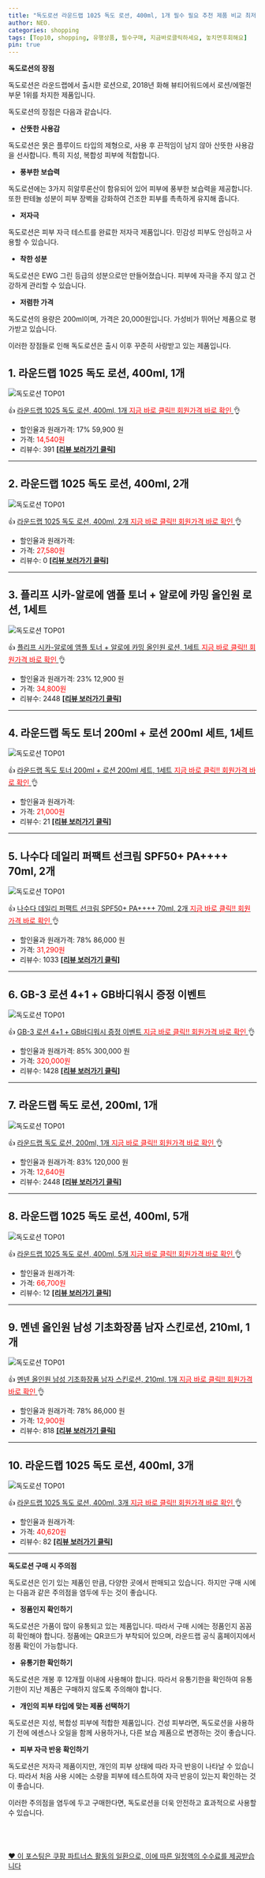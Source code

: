 ```yaml
---
title: "독도로션 라운드랩 1025 독도 로션, 400ml, 1개 필수 필요 추천 제품 비교 최저 가격 비교 장점 구매 후기 구매평"
author: NEO.
categories: shopping
tags: [Top10, shopping, 유행상품, 필수구매, 지금바로클릭하세요, 놓치면후회해요]
pin: true
---
```

**독도로션의 장점**

독도로션은 라운드랩에서 출시한 로션으로, 2018년 화해 뷰티어워드에서 로션/에멀전 부문 1위를 차지한 제품입니다.

독도로션의 장점은 다음과 같습니다.

* **산뜻한 사용감**

독도로션은 묽은 플루이드 타입의 제형으로, 사용 후 끈적임이 남지 않아 산뜻한 사용감을 선사합니다. 특히 지성, 복합성 피부에 적합합니다.

* **풍부한 보습력**

독도로션에는 3가지 히알루론산이 함유되어 있어 피부에 풍부한 보습력을 제공합니다. 또한 판테놀 성분이 피부 장벽을 강화하여 건조한 피부를 촉촉하게 유지해 줍니다.

* **저자극**

독도로션은 피부 자극 테스트를 완료한 저자극 제품입니다. 민감성 피부도 안심하고 사용할 수 있습니다.

* **착한 성분**

독도로션은 EWG 그린 등급의 성분으로만 만들어졌습니다. 피부에 자극을 주지 않고 건강하게 관리할 수 있습니다.

* **저렴한 가격**

독도로션의 용량은 200ml이며, 가격은 20,000원입니다. 가성비가 뛰어난 제품으로 평가받고 있습니다.

이러한 장점들로 인해 독도로션은 출시 이후 꾸준히 사랑받고 있는 제품입니다.

   

## 1. 라운드랩 1025 독도 로션, 400ml, 1개

![독도로션 TOP01](https://thumbnail9.coupangcdn.com/thumbnails/remote/490x490ex/image/retail/images/4531142899274631-201bed84-fbef-4733-a59b-97b446a7787a.jpg)


👍 [라운드랩 1025 독도 로션, 400ml, 1개 <font color=red> 지금 바로 클릭!! 회원가격 바로 확인 </font> ](https://link.coupang.com/re/AFFSDP?lptag=AF3617701&subid=GithubCoopas&pageKey=6216457137&traceid=V0-153&itemId=6683983547&vendorItemId=73191776348) 👌 


- 할인율과 원래가격: 17%  59,900   원
- 가격: <span style='color:red'>14,540원</span>
- 리뷰수: 391  [**[리뷰 보러가기 클릭]**](https://link.coupang.com/re/AFFSDP?lptag=AF3617701&subid=GithubCoopas&pageKey=6216457137&traceid=V0-153&itemId=6683983547&vendorItemId=73191776348)

---


   

## 2. 라운드랩 1025 독도 로션, 400ml, 2개

![독도로션 TOP01](https://thumbnail6.coupangcdn.com/thumbnails/remote/490x490ex/image/retail/images/82f2a042-1bd9-44d0-b078-3be96a904f067875560311196217343.png)


👍 [라운드랩 1025 독도 로션, 400ml, 2개 <font color=red> 지금 바로 클릭!! 회원가격 바로 확인 </font> ](https://link.coupang.com/re/AFFSDP?lptag=AF3617701&subid=GithubCoopas&pageKey=6216457137&traceid=V0-153&itemId=19168023848&vendorItemId=86286322640) 👌 


- 할인율과 원래가격: 
- 가격: <span style='color:red'>27,580원</span>
- 리뷰수: 0  [**[리뷰 보러가기 클릭]**](https://link.coupang.com/re/AFFSDP?lptag=AF3617701&subid=GithubCoopas&pageKey=6216457137&traceid=V0-153&itemId=19168023848&vendorItemId=86286322640)

---


   

## 3. 플리프 시카-알로에 앰플 토너 + 알로에 카밍 올인원 로션, 1세트

![독도로션 TOP01](https://thumbnail6.coupangcdn.com/thumbnails/remote/490x490ex/image/retail/images/963621890059926-a7430170-6e54-4705-b6c1-21eea02a0274.jpg)


👍 [플리프 시카-알로에 앰플 토너 + 알로에 카밍 올인원 로션, 1세트 <font color=red> 지금 바로 클릭!! 회원가격 바로 확인 </font> ](https://link.coupang.com/re/AFFSDP?lptag=AF3617701&subid=GithubCoopas&pageKey=4562687077&traceid=V0-153&itemId=5560489108&vendorItemId=72859877903) 👌 


- 할인율과 원래가격: 23%  12,900   원
- 가격: <span style='color:red'>34,800원</span>
- 리뷰수: 2448  [**[리뷰 보러가기 클릭]**](https://link.coupang.com/re/AFFSDP?lptag=AF3617701&subid=GithubCoopas&pageKey=4562687077&traceid=V0-153&itemId=5560489108&vendorItemId=72859877903)

---


   

## 4. 라운드랩 독도 토너 200ml + 로션 200ml 세트, 1세트

![독도로션 TOP01](https://thumbnail9.coupangcdn.com/thumbnails/remote/490x490ex/image/retail/images/4089689149547748-3cdc53a9-9448-4a1f-ba79-553af99a0921.jpg)


👍 [라운드랩 독도 토너 200ml + 로션 200ml 세트, 1세트 <font color=red> 지금 바로 클릭!! 회원가격 바로 확인 </font> ](https://link.coupang.com/re/AFFSDP?lptag=AF3617701&subid=GithubCoopas&pageKey=6373126410&traceid=V0-153&itemId=13507841231&vendorItemId=80761919972) 👌 


- 할인율과 원래가격: 
- 가격: <span style='color:red'>21,000원</span>
- 리뷰수: 21  [**[리뷰 보러가기 클릭]**](https://link.coupang.com/re/AFFSDP?lptag=AF3617701&subid=GithubCoopas&pageKey=6373126410&traceid=V0-153&itemId=13507841231&vendorItemId=80761919972)

---


   

## 5. 나수다 데일리 퍼팩트 선크림 SPF50+ PA++++ 70ml, 2개

![독도로션 TOP01](https://thumbnail7.coupangcdn.com/thumbnails/remote/490x490ex/image/vendor_inventory/04e9/80796023030fae31e7cf887de15b9a1860cb4aac50829bdb13c91b2949bd.jpg)


👍 [나수다 데일리 퍼팩트 선크림 SPF50+ PA++++ 70ml, 2개 <font color=red> 지금 바로 클릭!! 회원가격 바로 확인 </font> ](https://link.coupang.com/re/AFFSDP?lptag=AF3617701&subid=GithubCoopas&pageKey=1999285406&traceid=V0-153&itemId=7368098761&vendorItemId=77081418643) 👌 


- 할인율과 원래가격: 78%  86,000   원
- 가격: <span style='color:red'>31,290원</span>
- 리뷰수: 1033  [**[리뷰 보러가기 클릭]**](https://link.coupang.com/re/AFFSDP?lptag=AF3617701&subid=GithubCoopas&pageKey=1999285406&traceid=V0-153&itemId=7368098761&vendorItemId=77081418643)

---


   

## 6. GB-3 로션 4+1 + GB바디워시 증정 이벤트

![독도로션 TOP01](https://thumbnail10.coupangcdn.com/thumbnails/remote/490x490ex/image/vendor_inventory/7c87/18ea9d92f63b04ea7e08ba1bac5dfdeb1212c49a8b374f0d0b66b6d1cb99.png)


👍 [GB-3 로션 4+1 + GB바디워시 증정 이벤트 <font color=red> 지금 바로 클릭!! 회원가격 바로 확인 </font> ](https://link.coupang.com/re/AFFSDP?lptag=AF3617701&subid=GithubCoopas&pageKey=7716168742&traceid=V0-153&itemId=20696168172&vendorItemId=87767606949) 👌 


- 할인율과 원래가격: 85%  300,000   원
- 가격: <span style='color:red'>320,000원</span>
- 리뷰수: 1428  [**[리뷰 보러가기 클릭]**](https://link.coupang.com/re/AFFSDP?lptag=AF3617701&subid=GithubCoopas&pageKey=7716168742&traceid=V0-153&itemId=20696168172&vendorItemId=87767606949)

---


   

## 7. 라운드랩 독도 로션, 200ml, 1개

![독도로션 TOP01](https://thumbnail9.coupangcdn.com/thumbnails/remote/490x490ex/image/retail/images/1701395719541016-8cb33080-b834-4073-b258-70e18d4f4e01.png)


👍 [라운드랩 독도 로션, 200ml, 1개 <font color=red> 지금 바로 클릭!! 회원가격 바로 확인 </font> ](https://link.coupang.com/re/AFFSDP?lptag=AF3617701&subid=GithubCoopas&pageKey=6216457137&traceid=V0-153&itemId=2451494326&vendorItemId=70445138158) 👌 


- 할인율과 원래가격: 83%  120,000   원
- 가격: <span style='color:red'>12,640원</span>
- 리뷰수: 2448  [**[리뷰 보러가기 클릭]**](https://link.coupang.com/re/AFFSDP?lptag=AF3617701&subid=GithubCoopas&pageKey=6216457137&traceid=V0-153&itemId=2451494326&vendorItemId=70445138158)

---


   

## 8. 라운드랩 1025 독도 로션, 400ml, 5개

![독도로션 TOP01](https://thumbnail7.coupangcdn.com/thumbnails/remote/490x490ex/image/retail/images/359dc0e1-b327-4640-872a-2b1b70a18b764792231975014841670.png)


👍 [라운드랩 1025 독도 로션, 400ml, 5개 <font color=red> 지금 바로 클릭!! 회원가격 바로 확인 </font> ](https://link.coupang.com/re/AFFSDP?lptag=AF3617701&subid=GithubCoopas&pageKey=6216457137&traceid=V0-153&itemId=19168019852&vendorItemId=86286319138) 👌 


- 할인율과 원래가격: 
- 가격: <span style='color:red'>66,700원</span>
- 리뷰수: 12  [**[리뷰 보러가기 클릭]**](https://link.coupang.com/re/AFFSDP?lptag=AF3617701&subid=GithubCoopas&pageKey=6216457137&traceid=V0-153&itemId=19168019852&vendorItemId=86286319138)

---


   

## 9. 멘넨 올인원 남성 기초화장품 남자 스킨로션, 210ml, 1개

![독도로션 TOP01](https://thumbnail9.coupangcdn.com/thumbnails/remote/490x490ex/image/vendor_inventory/c48d/c41f667f4953602de6a097c35edd31d95a3e6be99bf4a6f62454d0f3f249.jpg)


👍 [멘넨 올인원 남성 기초화장품 남자 스킨로션, 210ml, 1개 <font color=red> 지금 바로 클릭!! 회원가격 바로 확인 </font> ](https://link.coupang.com/re/AFFSDP?lptag=AF3617701&subid=GithubCoopas&pageKey=2115959149&traceid=V0-153&itemId=3593578321&vendorItemId=71579334243) 👌 


- 할인율과 원래가격: 78%  86,000   원
- 가격: <span style='color:red'>12,900원</span>
- 리뷰수: 818  [**[리뷰 보러가기 클릭]**](https://link.coupang.com/re/AFFSDP?lptag=AF3617701&subid=GithubCoopas&pageKey=2115959149&traceid=V0-153&itemId=3593578321&vendorItemId=71579334243)

---


   

## 10. 라운드랩 1025 독도 로션, 400ml, 3개

![독도로션 TOP01](https://thumbnail6.coupangcdn.com/thumbnails/remote/490x490ex/image/retail/images/b7e045a9-038d-471a-8ed0-a80edc15583f1278942982806713325.png)


👍 [라운드랩 1025 독도 로션, 400ml, 3개 <font color=red> 지금 바로 클릭!! 회원가격 바로 확인 </font> ](https://link.coupang.com/re/AFFSDP?lptag=AF3617701&subid=GithubCoopas&pageKey=6216457137&traceid=V0-153&itemId=19168024234&vendorItemId=86286322859) 👌 


- 할인율과 원래가격: 
- 가격: <span style='color:red'>40,620원</span>
- 리뷰수: 82  [**[리뷰 보러가기 클릭]**](https://link.coupang.com/re/AFFSDP?lptag=AF3617701&subid=GithubCoopas&pageKey=6216457137&traceid=V0-153&itemId=19168024234&vendorItemId=86286322859)

---
**독도로션 구매 시 주의점**

독도로션은 인기 있는 제품인 만큼, 다양한 곳에서 판매되고 있습니다. 하지만 구매 시에는 다음과 같은 주의점을 염두에 두는 것이 좋습니다.

* **정품인지 확인하기**

독도로션은 가품이 많이 유통되고 있는 제품입니다. 따라서 구매 시에는 정품인지 꼼꼼히 확인해야 합니다. 정품에는 QR코드가 부착되어 있으며, 라운드랩 공식 홈페이지에서 정품 확인이 가능합니다.


* **유통기한 확인하기**

독도로션은 개봉 후 12개월 이내에 사용해야 합니다. 따라서 유통기한을 확인하여 유통기한이 지난 제품은 구매하지 않도록 주의해야 합니다.

* **개인의 피부 타입에 맞는 제품 선택하기**

독도로션은 지성, 복합성 피부에 적합한 제품입니다. 건성 피부라면, 독도로션을 사용하기 전에 에센스나 오일을 함께 사용하거나, 다른 보습 제품으로 변경하는 것이 좋습니다.

* **피부 자극 반응 확인하기**

독도로션은 저자극 제품이지만, 개인의 피부 상태에 따라 자극 반응이 나타날 수 있습니다. 따라서 처음 사용 시에는 소량을 피부에 테스트하여 자극 반응이 있는지 확인하는 것이 좋습니다.

이러한 주의점을 염두에 두고 구매한다면, 독도로션을 더욱 안전하고 효과적으로 사용할 수 있습니다.<br><br><br><br><br> [ ❤  이 포스팅은 쿠팡 파트너스 활동의 일환으로, 이에 따른 일정액의 수수료를 제공받습니다](https://link.coupang.com/a/bcEFyh)